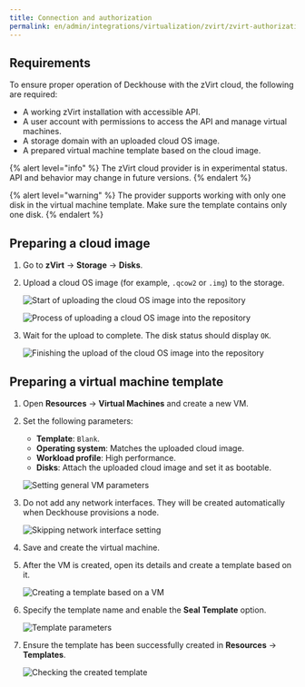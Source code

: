 ```yaml
---
title: Connection and authorization
permalink: en/admin/integrations/virtualization/zvirt/zvirt-authorization.html
---
```


## Requirements

To ensure proper operation of Deckhouse with the zVirt cloud, the following are required:

- A working zVirt installation with accessible API.
- A user account with permissions to access the API and manage virtual machines.
- A storage domain with an uploaded cloud OS image.
- A prepared virtual machine template based on the cloud image.

{% alert level="info" %}
The zVirt cloud provider is in experimental status.
API and behavior may change in future versions.
{% endalert %}

{% alert level="warning" %}
The provider supports working with only one disk in the virtual machine template. Make sure the template contains only one disk.
{% endalert %}

## Preparing a cloud image

1. Go to **zVirt** → **Storage** → **Disks**.
1. Upload a cloud OS image (for example, `.qcow2` or `.img`) to the storage.

   ![Start of uploading the cloud OS image into the repository](../../../../images/cloud-provider-zvirt/template/step_env_en_01.png)

   ![Process of uploading a cloud OS image into the repository](../../../../images/cloud-provider-zvirt/template/step_env_en_02.png)

1. Wait for the upload to complete. The disk status should display `OK`.

   ![Finishing the upload of the cloud OS image into the repository](../../../../images/cloud-provider-zvirt/template/step_env_en_03.png)

## Preparing a virtual machine template

1. Open **Resources** → **Virtual Machines** and create a new VM.

1. Set the following parameters:
   - **Template**: `Blank`.
   - **Operating system**: Matches the uploaded cloud image.
   - **Workload profile**: High performance.
   - **Disks**: Attach the uploaded cloud image and set it as bootable.

   ![Setting general VM parameters](../../../../images/cloud-provider-zvirt/template/step_env_en_04.png)

1. Do not add any network interfaces.
   They will be created automatically when Deckhouse provisions a node.

   ![Skipping network interface setting](../../../../images/cloud-provider-zvirt/template/step_env_en_05.png)

1. Save and create the virtual machine.

1. After the VM is created, open its details and create a template based on it.

   ![Creating a template based on a VM](../../../../images/cloud-provider-zvirt/template/step_env_en_07.png)

1. Specify the template name and enable the **Seal Template** option.

   ![Template parameters](../../../../images/cloud-provider-zvirt/template/step_env_en_08.png)

1. Ensure the template has been successfully created in **Resources** → **Templates**.

   ![Checking the created template](../../../../images/cloud-provider-zvirt/template/step_env_en_09.png)
